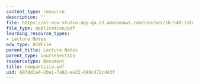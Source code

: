 ```yaml
---
content_type: resource
description: ''
file: https://ol-ocw-studio-app-qa.s3.amazonaws.com/courses/16-540-internal-flows-in-turbomachines-spring-2006/68fdd1a420a17a82ae22698c472cd43f_newpartiiia.pdf
file_type: application/pdf
learning_resource_types:
- Lecture Notes
ocw_type: OCWFile
parent_title: Lecture Notes
parent_type: CourseSection
resourcetype: Document
title: newpartiiia.pdf
uid: 68fdd1a4-20a1-7a82-ae22-698c472cd43f
---
```

